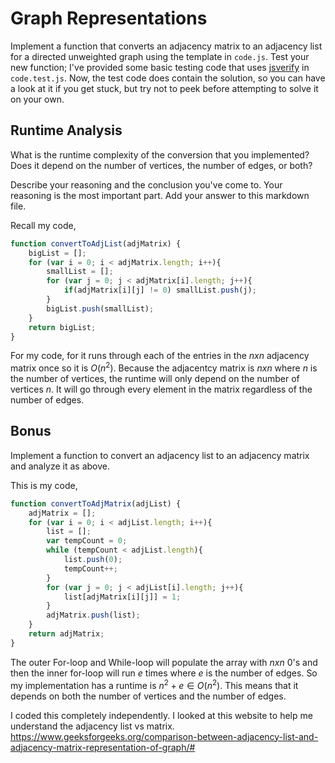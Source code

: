 # Graph Representations

Implement a function that converts an adjacency matrix to an adjacency list for
a directed unweighted graph using the template in `code.js`. Test your new
function; I've provided some basic testing code that uses
[jsverify](https://jsverify.github.io/) in `code.test.js`. Now, the test code
does contain the solution, so you can have a look at it if you get stuck, but
try not to peek before attempting to solve it on your own.

## Runtime Analysis

What is the runtime complexity of the conversion that you implemented? Does it
depend on the number of vertices, the number of edges, or both?

Describe your reasoning and the conclusion you've come to. Your reasoning is the
most important part. Add your answer to this markdown file.

Recall my code,
```js
function convertToAdjList(adjMatrix) {
    bigList = [];
    for (var i = 0; i < adjMatrix.length; i++){
        smallList = [];
        for (var j = 0; j < adjMatrix[i].length; j++){
            if(adjMatrix[i][j] != 0) smallList.push(j);
        }
        bigList.push(smallList);
    }
    return bigList;
}
```

For my code, for it runs through each of the entries in the $n x n$ adjacency matrix once so it is $O(n^2)$. Because the adjacentcy matrix is $n x n$ where $n$ is the number of vertices, the runtime will only depend on the number of vertices $n$. It will go through every element in the matrix regardless of the number of edges.

## Bonus

Implement a function to convert an adjacency list to an adjacency matrix and
analyze it as above.

This is my code,
```js
function convertToAdjMatrix(adjList) {
    adjMatrix = [];
    for (var i = 0; i < adjList.length; i++){
        list = [];
        var tempCount = 0;
        while (tempCount < adjList.length){
            list.push(0);
            tempCount++;
        }
        for (var j = 0; j < adjList[i].length; j++){
            list[adjMatrix[i][j]] = 1;
        }
        adjMatrix.push(list);
    }
    return adjMatrix;
}
```

The outer For-loop and While-loop will populate the array with $nxn$ $0$'s and then the inner for-loop will run $e$ times where $e$ is the number of edges. So my implementation has a runtime is $n^2 + e \in O(n^2)$. This means that it depends on both the number of vertices and the number of edges.

I coded this completely independently. I looked at this website to help me understand the adjacency list vs matrix. https://www.geeksforgeeks.org/comparison-between-adjacency-list-and-adjacency-matrix-representation-of-graph/#
